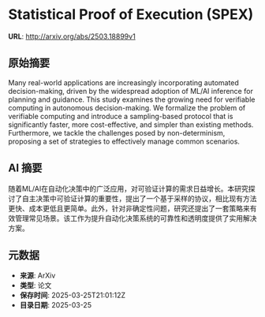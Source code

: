 # Statistical Proof of Execution (SPEX)

**URL**: http://arxiv.org/abs/2503.18899v1

## 原始摘要

Many real-world applications are increasingly incorporating automated
decision-making, driven by the widespread adoption of ML/AI inference for
planning and guidance. This study examines the growing need for verifiable
computing in autonomous decision-making. We formalize the problem of verifiable
computing and introduce a sampling-based protocol that is significantly faster,
more cost-effective, and simpler than existing methods. Furthermore, we tackle
the challenges posed by non-determinism, proposing a set of strategies to
effectively manage common scenarios.


## AI 摘要

随着ML/AI在自动化决策中的广泛应用，对可验证计算的需求日益增长。本研究探讨了自主决策中可验证计算的重要性，提出了一个基于采样的协议，相比现有方法更快、成本更低且更简单。此外，针对非确定性问题，研究还提出了一套策略来有效管理常见场景。该工作为提升自动化决策系统的可靠性和透明度提供了实用解决方案。

## 元数据

- **来源**: ArXiv
- **类型**: 论文
- **保存时间**: 2025-03-25T21:01:12Z
- **目录日期**: 2025-03-25
